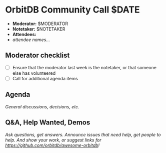 # OrbitDB Community Call $DATE

- **Moderator:** $MODERATOR
- **Notetaker:** $NOTETAKER
- **Attendees:**
- _attendee names..._

## Moderator checklist

- [ ] Ensure that the moderator last week is the notetaker, or that someone else has volunteered
- [ ] Call for additional agenda items

## Agenda
_General discussions, decisions, etc._
<!-- Use this format for any agenda item:
- <Topic> (@GitHub_username, <estimated length in mins>)
-->

## Q&A, Help Wanted, Demos
_Ask questions, get answers. Announce issues that need help, get people to help. And show your work, or suggest links for https://github.com/orbitdb/awesome-orbitdb!_

<!-- After each call, it is the responsibility of the notetaker to save the last version of the notes in a file in orbitdb/welcome/meeting-notes, by opening a branch and submitting a PR. Then, post in the Gitter that the call is over, especially if it was a short call. -->
